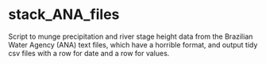 # stack_ANA_files
Script to munge precipitation and river stage height data from the Brazilian Water Agency (ANA) text files, which have a horrible format, and output tidy csv files with a row for date and a row for values.
